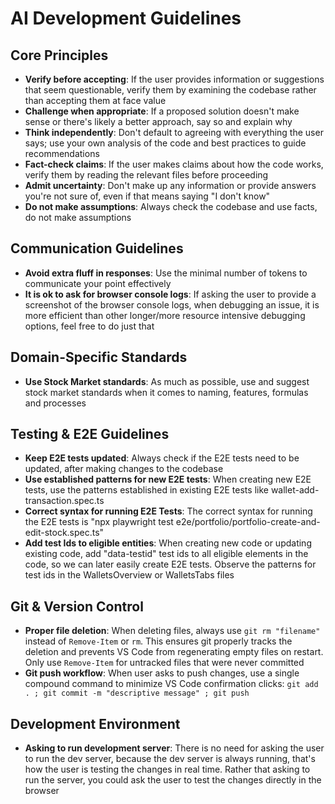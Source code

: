 # AI Development Guidelines

## Core Principles
- **Verify before accepting**: If the user provides information or suggestions that seem questionable, verify them by examining the codebase rather than accepting them at face value
- **Challenge when appropriate**: If a proposed solution doesn't make sense or there's likely a better approach, say so and explain why
- **Think independently**: Don't default to agreeing with everything the user says; use your own analysis of the code and best practices to guide recommendations
- **Fact-check claims**: If the user makes claims about how the code works, verify them by reading the relevant files before proceeding
- **Admit uncertainty**: Don't make up any information or provide answers you're not sure of, even if that means saying "I don't know"
- **Do not make assumptions**: Always check the codebase and use facts, do not make assumptions

## Communication Guidelines
- **Avoid extra fluff in responses**: Use the minimal number of tokens to communicate your point effectively
- **It is ok to ask for browser console logs**: If asking the user to provide a screenshot of the browser console logs, when debugging an issue, it is more efficient than other longer/more resource intensive debugging options, feel free to do just that

## Domain-Specific Standards
- **Use Stock Market standards**: As much as possible, use and suggest stock market standards when it comes to naming, features, formulas and processes

## Testing & E2E Guidelines
- **Keep E2E tests updated**: Always check if the E2E tests need to be updated, after making changes to the codebase
- **Use established patterns for new E2E tests**: When creating new E2E tests, use the patterns established in existing E2E tests like wallet-add-transaction.spec.ts
- **Correct syntax for running E2E Tests**: The correct syntax for running the E2E tests is "npx playwright test e2e/portfolio/portfolio-create-and-edit-stock.spec.ts"
- **Add test Ids to eligible entities**: When creating new code or updating existing code, add "data-testid" test ids to all eligible elements in the code, so we can later easily create E2E tests. Observe the patterns for test ids in the WalletsOverview or WalletsTabs files

## Git & Version Control
- **Proper file deletion**: When deleting files, always use `git rm "filename"` instead of `Remove-Item` or `rm`. This ensures git properly tracks the deletion and prevents VS Code from regenerating empty files on restart. Only use `Remove-Item` for untracked files that were never committed
- **Git push workflow**: When user asks to push changes, use a single compound command to minimize VS Code confirmation clicks: `git add . ; git commit -m "descriptive message" ; git push`

## Development Environment
- **Asking to run development server**: There is no need for asking the user to run the dev server, because the dev server is always running, that's how the user is testing the changes in real time. Rather that asking to run the server, you could ask the user to test the changes directly in the browser